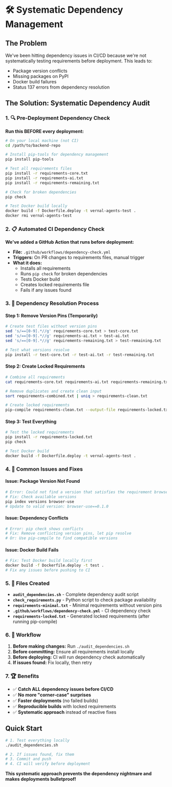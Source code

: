 # 🛠️ Systematic Dependency Management

## The Problem
We've been hitting dependency issues in CI/CD because we're not systematically testing requirements before deployment. This leads to:
- Package version conflicts
- Missing packages on PyPI
- Docker build failures
- Status 137 errors from dependency resolution

## The Solution: Systematic Dependency Audit

### 1. 🔍 Pre-Deployment Dependency Check
**Run this BEFORE every deployment:**

```bash
# On your local machine (not CI)
cd /path/to/backend-repo

# Install pip-tools for dependency management
pip install pip-tools

# Test all requirements files
pip install -r requirements-core.txt
pip install -r requirements-ai.txt  
pip install -r requirements-remaining.txt

# Check for broken dependencies
pip check

# Test Docker build locally
docker build -f Dockerfile.deploy -t vernal-agents-test .
docker rmi vernal-agents-test
```

### 2. 📋 Automated CI Dependency Check
**We've added a GitHub Action that runs before deployment:**

- **File:** `.github/workflows/dependency-check.yml`
- **Triggers:** On PR changes to requirements files, manual trigger
- **What it does:**
  - Installs all requirements
  - Runs `pip check` for broken dependencies
  - Tests Docker build
  - Creates locked requirements file
  - Fails if any issues found

### 3. 🔧 Dependency Resolution Process

#### Step 1: Remove Version Pins (Temporarily)
```bash
# Create test files without version pins
sed 's/==[0-9].*//g' requirements-core.txt > test-core.txt
sed 's/==[0-9].*//g' requirements-ai.txt > test-ai.txt
sed 's/==[0-9].*//g' requirements-remaining.txt > test-remaining.txt

# Test what versions resolve
pip install -r test-core.txt -r test-ai.txt -r test-remaining.txt
```

#### Step 2: Create Locked Requirements
```bash
# Combine all requirements
cat requirements-core.txt requirements-ai.txt requirements-remaining.txt > requirements-combined.txt

# Remove duplicates and create clean input
sort requirements-combined.txt | uniq > requirements-clean.txt

# Create locked requirements
pip-compile requirements-clean.txt --output-file requirements-locked.txt
```

#### Step 3: Test Everything
```bash
# Test the locked requirements
pip install -r requirements-locked.txt
pip check

# Test Docker build
docker build -f Dockerfile.deploy -t vernal-agents-test .
```

### 4. 🚨 Common Issues and Fixes

#### Issue: Package Version Not Found
```bash
# Error: Could not find a version that satisfies the requirement browser-use==0.0.1
# Fix: Check available versions
pip index versions browser-use
# Update to valid version: browser-use==0.1.0
```

#### Issue: Dependency Conflicts
```bash
# Error: pip check shows conflicts
# Fix: Remove conflicting version pins, let pip resolve
# Or: Use pip-compile to find compatible versions
```

#### Issue: Docker Build Fails
```bash
# Fix: Test Docker build locally first
docker build -f Dockerfile.deploy -t test .
# Fix any issues before pushing to CI
```

### 5. 📁 Files Created

- **`audit_dependencies.sh`** - Complete dependency audit script
- **`check_requirements.py`** - Python script to check package availability
- **`requirements-minimal.txt`** - Minimal requirements without version pins
- **`.github/workflows/dependency-check.yml`** - CI dependency check
- **`requirements-locked.txt`** - Generated locked requirements (after running pip-compile)

### 6. 🎯 Workflow

1. **Before making changes:** Run `./audit_dependencies.sh`
2. **Before committing:** Ensure all requirements install locally
3. **Before deploying:** CI will run dependency check automatically
4. **If issues found:** Fix locally, then retry

### 7. 🏆 Benefits

- ✅ **Catch ALL dependency issues before CI/CD**
- ✅ **No more "corner-case" surprises**
- ✅ **Faster deployments** (no failed builds)
- ✅ **Reproducible builds** with locked requirements
- ✅ **Systematic approach** instead of reactive fixes

## Quick Start

```bash
# 1. Test everything locally
./audit_dependencies.sh

# 2. If issues found, fix them
# 3. Commit and push
# 4. CI will verify before deployment
```

**This systematic approach prevents the dependency nightmare and makes deployments bulletproof!**
